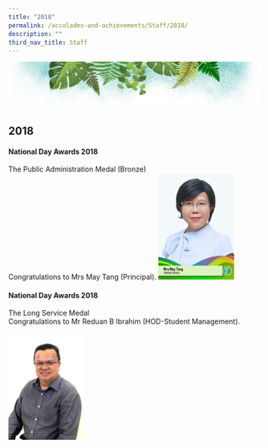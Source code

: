 ```yaml
---
title: "2018"
permalink: /accolades-and-achievements/Staff/2018/
description: ""
third_nav_title: Staff
---
```

![](/images/Banner.png)

2018
----

#### National Day Awards 2018

The Public Administration Medal (Bronze)  
Congratulations to Mrs May Tang (Principal).
<img src="/images/Mrs%20May%20Tang-FINAL.jpg" style="width:30%">


#### National Day Awards 2018

  
The Long Service Medal  
Congratulations to Mr Reduan B Ibrahim (HOD-Student Management).

<img src="/images/Reduan%20B%20Ibrahim%20(Mr).jpg" style="width:30%">
